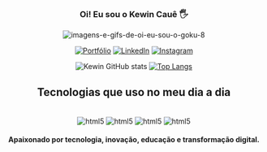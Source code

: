<div align="center">
  
### Oi! Eu sou o Kewin Cauê 🖐

![imagens-e-gifs-de-oi-eu-sou-o-goku-8](https://github.com/kewin3/kewin3/assets/68565886/17a7ce35-526d-47e9-b2fa-33b0f908b6ca)

[![Portfólio](https://img.shields.io/website?label=PortfolioKewin.app&style=for-the-badge&url=https://meuportfoliokewin.netlify.app/)](https://meuportfoliokewin.netlify.app/)
[![LinkedIn](https://img.shields.io/badge/LinkedIn-0077B5?style=for-the-badge&logo=linkedin&logoColor=white)](https://www.linkedin.com/in/kewin-cau%C3%AA/)
[![Instagram](https://img.shields.io/badge/Instagram-E4405F?style=for-the-badge&logo=instagram&logoColor=white)](https://www.instagram.com/kewincaue/)

![Kewin GitHub stats](https://github-readme-stats.vercel.app/api?username=kewin3&show_icons=true&theme=merko)
[![Top Langs](https://github-readme-stats.vercel.app/api/top-langs/?username=kewin3&layout=donut)](https://github.com/anuraghazra/github-readme-stats)

## Tecnologias que uso no meu dia a dia

<div style="display: inline_block"></br>
  <img align="center" alt="html5" src="https://img.shields.io/badge/HTML5-E34F26?style=for-the-badge&logo=html5&logoColor=white" />
  <img align="center" alt="html5" src="https://img.shields.io/badge/CSS3-1572B6?style=for-the-badge&logo=css3&logoColor=white" />
  <img align="center" alt="html5" src="https://img.shields.io/badge/JavaScript-F7DF1E?style=for-the-badge&logo=javascript&logoColor=black" />
  <img align="center" alt="html5" src="https://img.shields.io/badge/MySQL-00000F?style=for-the-badge&logo=mysql&logoColor=white" />
</div>

#### Apaixonado por tecnologia, inovação, educação e transformação digital.

</div>
